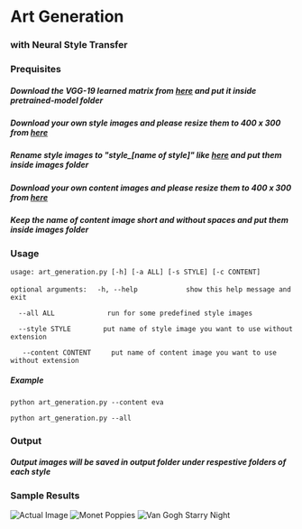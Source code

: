 # Art Generation
### with Neural Style Transfer

### Prequisites
##### Download the VGG-19 learned matrix from [here](http://www.vlfeat.org/matconvnet/models/imagenet-vgg-verydeep-19.mat) and put it inside pretrained-model folder
##### Download your own style images and please resize them to 400 x 300 from [here](https://www.reduceimages.com/)
##### Rename style images to "style_[name of style]" like [here](https://github.com/ShubhamDebnath/Testing/tree/master/Neural%20Style%20Transfer/images) and put them inside images folder
##### Download your own content images and please resize them to 400 x 300 from [here](https://www.reduceimages.com/)
##### Keep the name of content image short and without spaces and put them inside images folder

### Usage
`usage: art_generation.py [-h] [-a ALL] [-s STYLE] [-c CONTENT]`

`optional arguments:`
`  -h, --help            show this help message and exit`

`  --all ALL             run for some predefined style images`

`  --style STYLE        put name of style image you want to use without extension`

`   --content CONTENT     put name of content image you want to use without extension`
##### Example
`python art_generation.py --content eva`

`python art_generation.py --all`

### Output
##### Output images will be saved in output folder under respestive folders of each style

### Sample Results
![Actual Image](images/louvre.jpg)
![Monet Poppies](output/monet/generated_image_monetjpg)
![Van Gogh Starry Night](output/monet/generated_image_van_gogh.jpg)
